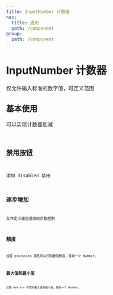 ```yaml
---
title: InputNumber 计数器
nav:
  title: 通用
  path: /component
group:
  path: /component
---
```


# InputNumber 计数器
仅允许输入标准的数字值，可定义范围
## 基本使用
可以实现计数器加减
<code src="./demo/index.tsx" />

## 禁用按钮
添加 disabled 禁用
<code src="./demo/index2.tsx" />



## 逐步增加
允许定义递增递减的步数控制
<code src="./demo/index3.tsx" />

## 精度
设置 precision 属性可以控制数值精度，接收一个 Number。
<code src="./demo/index4.tsx" />


## 最大值和最小值
设置 max  min  可控制最大值和最小值，接收一个 Number。
<code src="./demo/index5.tsx" />


<API>